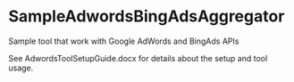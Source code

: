 # SampleAdwordsBingAdsAggregator
Sample tool that work with Google AdWords and BingAds APIs

See AdwordsToolSetupGuide.docx for details about the setup and tool usage.

